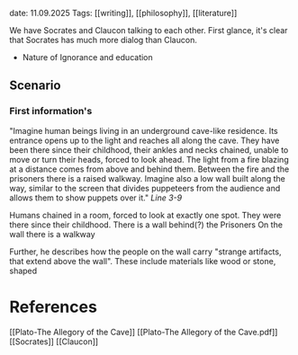 date: 11.09.2025
Tags: [[writing]], [[philosophy]], [[literature]]

We have Socrates and Claucon talking to each other. First glance, it's clear that Socrates has much more dialog than Claucon. 

- Nature of Ignorance and education

## Scenario

### First information's

"Imagine human beings living in an underground cave-like residence. Its entrance opens up to the light and reaches all along
the cave. They have been there since their childhood, their ankles and necks chained,
unable to move or turn their heads, forced to look ahead. The light from a fire blazing at a
distance comes from above and behind them. Between the fire and the prisoners there is a
raised walkway. Imagine also a low wall built along the way, similar to the screen that
divides puppeteers from the audience and allows them to show puppets over it."
_Line 3-9_

Humans chained in a room, forced to look at exactly one spot. They were there since their childhood. There is a wall behind(?) the Prisoners
On the wall there is a walkway

Further, he describes how the people on the wall carry "strange artifacts, that extend above the wall". These include materials like wood or stone, shaped 



# References
[[Plato-The Allegory of the Cave]]
[[Plato-The Allegory of the Cave.pdf]]
[[Socrates]]
[[Claucon]]